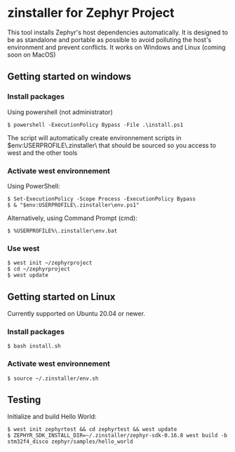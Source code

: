 # zinstaller for Zephyr Project
This tool installs Zephyr's host dependencies automatically.
It is designed to be as standalone and portable as possible to avoid polluting the host's environment and prevent conflicts. It works on Windows and Linux (coming soon on MacOS)

## Getting started on windows
### Install packages
Using powershell (not administrator)
```
$ powershell -ExecutionPolicy Bypass -File .\install.ps1
```
The script will automatically create environnement scripts in $env:USERPROFILE\\.zinstaller\\ that should be sourced so you access to west and the other tools

### Activate west environnement
Using PowerShell:
```
$ Set-ExecutionPolicy -Scope Process -ExecutionPolicy Bypass
$ & "$env:USERPROFILE\.zinstaller\env.ps1"
```
Alternatively, using Command Prompt (cmd):
```
$ %USERPROFILE%\.zinstaller\env.bat
```
### Use west
```
$ west init ~/zephyrproject
$ cd ~/zephyrproject
$ west update
```

## Getting started on Linux
Currently supported on Ubuntu 20.04 or newer.
### Install packages
```
$ bash install.sh
```
### Activate west environnement
```
$ source ~/.zinstaller/env.sh
```

## Testing

Initialize and build Hello World:
```
$ west init zephyrtest && cd zephyrtest && west update
$ ZEPHYR_SDK_INSTALL_DIR=~/.zinstaller/zephyr-sdk-0.16.8 west build -b stm32f4_disco zephyr/samples/hello_world
```

